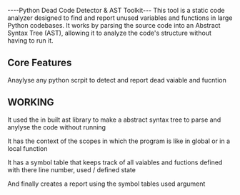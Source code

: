 ----Python Dead Code Detector & AST Toolkit---
This tool is a static code analyzer designed to find and report unused variables and functions in large Python codebases. It works by parsing the source code into an Abstract Syntax Tree (AST), allowing it to analyze the code's structure without having to run it.
## Core Features
Anaylyse any python scrpit to detect and report dead vaiable and fucntion 

## WORKING 

It used the in built ast library to make a abstract syntax tree to parse and anylyse the code without running 

It has the context of the scopes in which the program is like in global or in a local function 

It has a symbol table that keeps track of all vaiables and fuctions defined with there line number, used / defined state

And finally creates a report using the symbol tables used argument 

